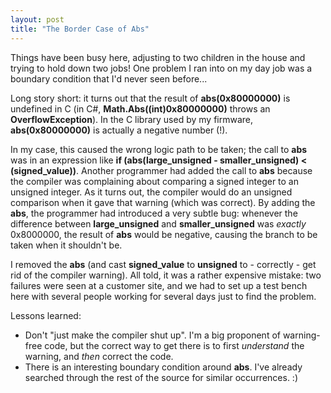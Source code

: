 ```yaml
---
layout: post
title: "The Border Case of Abs"
---
```

Things have been busy here, adjusting to two children in the house and trying to hold down two jobs! One problem I ran into on my day job was a boundary condition that I'd never seen before...

Long story short: it turns out that the result of **abs(0x80000000)** is undefined in C (in C#, **Math.Abs((int)0x80000000)** throws an **OverflowException**). In the C library used by my firmware, **abs(0x80000000)** is actually a negative number (!).

In my case, this caused the wrong logic path to be taken; the call to **abs** was in an expression like **if (abs(large_unsigned - smaller_unsigned) < (signed_value))**. Another programmer had added the call to **abs** because the compiler was complaining about comparing a signed integer to an unsigned integer. As it turns out, the compiler would do an unsigned comparison when it gave that warning (which was correct). By adding the **abs**, the programmer had introduced a very subtle bug: whenever the difference between **large_unsigned** and **smaller_unsigned** was _exactly_ 0x8000000, the result of **abs** would be negative, causing the branch to be taken when it shouldn't be.

I removed the **abs** (and cast **signed_value** to **unsigned** to - correctly - get rid of the compiler warning). All told, it was a rather expensive mistake: two failures were seen at a customer site, and we had to set up a test bench here with several people working for several days just to find the problem.

Lessons learned:

- Don't "just make the compiler shut up". I'm a big proponent of warning-free code, but the correct way to get there is to first _understand_ the warning, and _then_ correct the code.
- There is an interesting boundary condition around **abs**. I've already searched through the rest of the source for similar occurrences. :)
